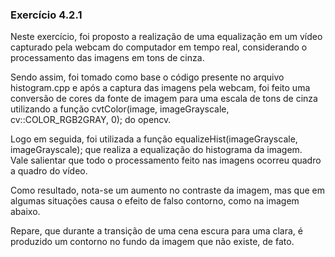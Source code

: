 ### Exercício 4.2.1

Neste exercício, foi proposto a realização de uma equalização em um vídeo capturado pela webcam do computador em tempo real, considerando o processamento das imagens em tons de cinza.

Sendo assim, foi tomado como base o código presente no arquivo histogram.cpp e após a captura das imagens pela webcam, foi feito uma conversão de cores da fonte de imagem para uma escala de tons de cinza utilizando a função cvtColor(image, imageGrayscale, cv::COLOR_RGB2GRAY, 0); do opencv.

Logo em seguida, foi utilizada a função equalizeHist(imageGrayscale, imageGrayscale); que realiza a equalização do histograma da imagem.   
Vale salientar que todo o processamento feito nas imagens ocorreu quadro a quadro do vídeo.

Como resultado, nota-se um aumento no contraste da imagem, mas que em algumas situações causa o efeito de falso contorno, como na imagem abaixo.

Repare, que durante a transição de uma cena escura para uma clara, é produzido um contorno no fundo da imagem que não existe, de fato.

